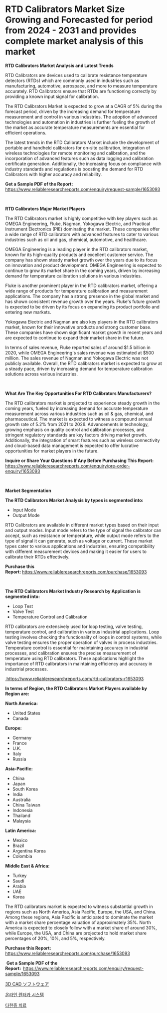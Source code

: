 <p><h1>RTD Calibrators Market Size Growing and Forecasted for period from 2024 - 2031 and provides complete market analysis of this market</h1></p><p><strong>RTD Calibrators Market Analysis and Latest Trends</strong></p>
<p><p>RTD Calibrators are devices used to calibrate resistance temperature detectors (RTDs) which are commonly used in industries such as manufacturing, automotive, aerospace, and more to measure temperature accurately. RTD Calibrators ensure that RTDs are functioning correctly by providing a known input signal for calibration.</p><p>The RTD Calibrators Market is expected to grow at a CAGR of 5% during the forecast period, driven by the increasing demand for temperature measurement and control in various industries. The adoption of advanced technologies and automation in industries is further fueling the growth of the market as accurate temperature measurements are essential for efficient operations.</p><p>The latest trends in the RTD Calibrators Market include the development of portable and handheld calibrators for on-site calibration, integration of wireless technologies for remote monitoring and calibration, and the incorporation of advanced features such as data logging and calibration certificate generation. Additionally, the increasing focus on compliance with industry standards and regulations is boosting the demand for RTD Calibrators with higher accuracy and reliability.</p></p>
<p><strong>Get a Sample PDF of the Report:&nbsp;</strong> <a href="https://www.reliableresearchreports.com/enquiry/request-sample/1653093">https://www.reliableresearchreports.com/enquiry/request-sample/1653093</a></p>
<p>&nbsp;</p>
<p><strong>RTD Calibrators Major Market Players</strong></p>
<p><p>The RTD Calibrators market is highly competitive with key players such as OMEGA Engineering, Fluke, Nagman, Yokogawa Electric, and Practical Instrument Electronics (PIE) dominating the market. These companies offer a wide range of RTD calibrators with advanced features to cater to various industries such as oil and gas, chemical, automotive, and healthcare.</p><p>OMEGA Engineering is a leading player in the RTD calibrators market, known for its high-quality products and excellent customer service. The company has shown steady market growth over the years due to its focus on innovation and product development. OMEGA Engineering is expected to continue to grow its market share in the coming years, driven by increasing demand for temperature calibration solutions in various industries.</p><p>Fluke is another prominent player in the RTD calibrators market, offering a wide range of products for temperature calibration and measurement applications. The company has a strong presence in the global market and has shown consistent revenue growth over the years. Fluke's future growth is expected to be driven by its focus on expanding its product portfolio and entering new markets.</p><p>Yokogawa Electric and Nagman are also key players in the RTD calibrators market, known for their innovative products and strong customer base. These companies have shown significant market growth in recent years and are expected to continue to expand their market share in the future.</p><p>In terms of sales revenue, Fluke reported sales of around $1.5 billion in 2020, while OMEGA Engineering's sales revenue was estimated at $500 million. The sales revenue of Nagman and Yokogawa Electric was not publicly available. Overall, the RTD calibrators market is expected to grow at a steady pace, driven by increasing demand for temperature calibration solutions across various industries.</p></p>
<p>&nbsp;</p>
<p><strong>What Are The Key Opportunities For RTD Calibrators Manufacturers?</strong></p>
<p><p>The RTD calibrators market is projected to experience steady growth in the coming years, fueled by increasing demand for accurate temperature measurement across various industries such as oil & gas, chemical, and pharmaceutical. The market is expected to witness a compound annual growth rate of 5.2% from 2021 to 2026. Advancements in technology, growing emphasis on quality control and calibration processes, and stringent regulatory standards are key factors driving market growth. Additionally, the integration of smart features such as wireless connectivity and cloud-based data management is expected to offer lucrative opportunities for market players in the future.</p></p>
<p><strong>Inquire or Share Your Questions If Any Before Purchasing This Report:</strong> <a href="https://www.reliableresearchreports.com/enquiry/pre-order-enquiry/1653093">https://www.reliableresearchreports.com/enquiry/pre-order-enquiry/1653093</a></p>
<p>&nbsp;</p>
<p><strong>Market Segmentation</strong></p>
<p><strong>The RTD Calibrators Market Analysis by types is segmented into:</strong></p>
<p><ul><li>Input Mode</li><li>Output Mode</li></ul></p>
<p><p>RTD Calibrators are available in different market types based on their input and output modes. Input mode refers to the type of signal the calibrator can accept, such as resistance or temperature, while output mode refers to the type of signal it can generate, such as voltage or current. These market types cater to various applications and industries, ensuring compatibility with different measurement devices and making it easier for users to calibrate their RTDs effectively.</p></p>
<p><strong>Purchase this Report:&nbsp;</strong><a href="https://www.reliableresearchreports.com/purchase/1653093">https://www.reliableresearchreports.com/purchase/1653093</a></p>
<p>&nbsp;</p>
<p><strong>The RTD Calibrators Market Industry Research by Application is segmented into:</strong></p>
<p><ul><li>Loop Test</li><li>Valve Test</li><li>Temperature Control and Calibration</li></ul></p>
<p><p>RTD calibrators are extensively used for loop testing, valve testing, temperature control, and calibration in various industrial applications. Loop testing involves checking the functionality of loops in control systems, while valve testing ensures the proper operation of valves in process industries. Temperature control is essential for maintaining accuracy in industrial processes, and calibration ensures the precise measurement of temperature using RTD calibrators. These applications highlight the importance of RTD calibrators in maintaining efficiency and accuracy in industrial processes.</p></p>
<p><a href="https://www.reliableresearchreports.com/rtd-calibrators-r1653093">&nbsp;https://www.reliableresearchreports.com/rtd-calibrators-r1653093</a></p>
<p><strong>In terms of Region, the RTD Calibrators Market Players available by Region are:</strong></p>
<p>
    <p> <strong> North America: </strong>
        <ul>
            <li>United States</li>
            <li>Canada</li>
        </ul>
        </p> 
    <p> <strong> Europe: </strong>
        <ul>
            <li>Germany</li>
            <li>France</li>
            <li>U.K.</li>
            <li>Italy</li>
            <li>Russia</li>
        </ul>
        </p> 
    <p> <strong> Asia-Pacific: </strong>
        <ul>
            <li>China</li>
            <li>Japan</li>
            <li>South Korea</li>
            <li>India</li>
            <li>Australia</li>
            <li>China Taiwan</li>
            <li>Indonesia</li>
            <li>Thailand</li>
            <li>Malaysia</li>
        </ul>
        </p> 
    <p> <strong> Latin America: </strong>
        <ul>
            <li>Mexico</li>
            <li>Brazil</li>
            <li>Argentina Korea</li>
            <li>Colombia</li>
        </ul>
        </p> 
    <p> <strong> Middle East & Africa: </strong>
        <ul>
            <li>Turkey</li>
            <li>Saudi</li>
            <li>Arabia</li>
            <li>UAE</li>
            <li>Korea</li>
        </ul>
    </p>
    </p>
<p><p>The RTD calibrators market is expected to witness substantial growth in regions such as North America, Asia Pacific, Europe, the USA, and China. Among these regions, Asia Pacific is anticipated to dominate the market with a market share percentage valuation of approximately 35%. North America is expected to closely follow with a market share of around 30%, while Europe, the USA, and China are projected to hold market share percentages of 20%, 10%, and 5%, respectively.</p></p>
<p><strong>Purchase this Report: </strong><a href="https://www.reliableresearchreports.com/purchase/1653093">https://www.reliableresearchreports.com/purchase/1653093</a></p>
<p>&nbsp;<strong>Get a Sample PDF of the Report:&nbsp;&nbsp;</strong><a href="https://www.reliableresearchreports.com/enquiry/request-sample/1653093">https://www.reliableresearchreports.com/enquiry/request-sample/1653093</a></p>
<p><strong></strong></p>
<p><p><a href="https://github.com/oqxogxyvqe90775/Market-Research-Report-List-2/blob/main/860538853049.md">3D CAD ソフトウェア</a></p><p><a href="https://medium.com/@matthiasdkins856/%EC%98%A8%EB%9D%BC%EC%9D%B8-%EC%9E%90%EB%8F%99%EC%B0%A8-%EB%A0%8C%ED%83%88-%EC%8B%9C%EC%8A%A4%ED%85%9C-%EC%8B%9C%EC%9E%A5-%EA%B7%9C%EB%AA%A8-%EC%8B%9C%EC%9E%A5-%EC%A0%84%EB%A7%9D-%EB%B0%8F-%EC%8B%9C%EC%9E%A5-%EC%98%88%EC%B8%A1-2024%EB%85%84%EB%B6%80%ED%84%B0-2031%EB%85%84%EA%B9%8C%EC%A7%80-a438d29a762f">온라인 렌터카 시스템</a></p><p><a href="https://medium.com/@fosterfahey1971/%EA%B3%BC%EB%8B%A4%ED%95%9C-%EB%95%80-%EC%A6%9D%EC%83%81-%EC%B9%98%EB%A3%8C-%EC%8B%9C%EC%9E%A5-%EC%A0%90%EC%9C%A0%EC%9C%A8-%EC%A7%84%ED%99%94-%EB%B0%8F-%EC%8B%9C%EC%9E%A5-%EC%84%B1%EC%9E%A5-%ED%8A%B8%EB%A0%8C%EB%93%9C-2024-2031-5b38982e7422">다한증 치료</a></p></p>